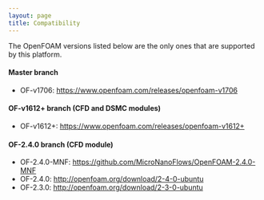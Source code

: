 ```yaml
---
layout: page
title: Compatibility
--- 
```


The OpenFOAM versions listed below are the only ones that are supported by this platform.  

#### Master branch  
+ OF-v1706: https://www.openfoam.com/releases/openfoam-v1706  

#### OF-v1612+ branch (CFD and DSMC modules)
+ OF-v1612+: https://www.openfoam.com/releases/openfoam-v1612+ 

#### OF-2.4.0 branch (CFD module)   
+ OF-2.4.0-MNF: https://github.com/MicroNanoFlows/OpenFOAM-2.4.0-MNF  
+ OF-2.4.0: http://openfoam.org/download/2-4-0-ubuntu  
+ OF-2.3.0: http://openfoam.org/download/2-3-0-ubuntu  
